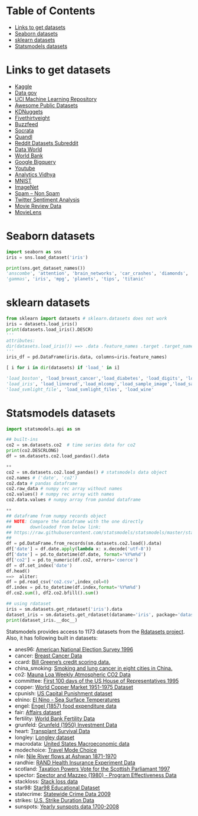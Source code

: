 Table of Contents
=================
   * [Links to get datasets](#links-to-get-datasets)
   * [Seaborn datasets](#seaborn-datasets)
   * [sklearn datasets](#sklearn-datasets)
   * [Statsmodels datasets](#statsmodels-datasets)

# Links to get datasets
- [Kaggle](https://www.kaggle.com/datasets)
- [Data gov](https://www.data.gov/)
- [UCI Machine Learning Repository](https://archive.ics.uci.edu/ml/index.php)
- [Awesome Public Datasets](https://github.com/awesomedata/awesome-public-datasets)
- [KDNuggets](http://www.kdnuggets.com/datasets/index.html)
- [Fivethirtyeight](https://fivethirtyeight.com/)
- [Buzzfeed](https://www.buzzfeed.com/)
- [Socrata](https://opendata.socrata.com/)
- [Quandl](https://www.quandl.com/)
- [Reddit Datasets Subreddit](https://www.reddit.com/r/datasets/)
- [Data World](https://data.world/)
- [World Bank](http://data.worldbank.org/)
- [Google Bigquery](https://cloud.google.com/bigquery/public-data/)
- [Youtube](https://research.google.com/youtube8m/)
- [Analytics Vidhya](https://datahack.analyticsvidhya.com/contest/all/)
- [MNIST](http://yann.lecun.com/exdb/mnist/)
- [ImageNet](http://image-net.org/)
- [Spam – Non Spam](http://www.esp.uem.es/jmgomez/smsspamcorpus/)
- [Twitter Sentiment Analysis](http://thinknook.com/twitter-sentiment-analysis-training-corpus-dataset-2012-09-22/)
- [Movie Review Data](http://www.cs.cornell.edu/People/pabo/movie-review-data/)
- [MovieLens](http://grouplens.org/)


# Seaborn datasets
```python
import seaborn as sns
iris = sns.load_dataset('iris')

print(sns.get_dataset_names())
'anscombe', 'attention', 'brain_networks', 'car_crashes', 'diamonds', 'dots', 'exercise', 'flights', 'fmri', 
'gammas', 'iris', 'mpg', 'planets', 'tips', 'titanic'
```

# sklearn datasets
```python
from sklearn import datasets # sklearn.datasets does not work
iris = datasets.load_iris() 
print(datasets.load_iris().DESCR)
'''
attributes:
dir(datasets.load_iris()) ==> .data .feature_names .target .target_names .filename .DESCR
'''
iris_df = pd.DataFrame(iris.data, columns=iris.feature_names)

[ i for i in dir(datasets) if 'load_' in i]

'load_boston', 'load_breast_cancer','load_diabetes', 'load_digits', 'load_files'
'load_iris', 'load_linnerud','load_mlcomp','load_sample_image','load_sample_images',
'load_svmlight_file', 'load_svmlight_files', 'load_wine'
```

# Statsmodels datasets
```python
import statsmodels.api as sm

## built-ins
co2 = sm.datasets.co2  # time series data for co2
print(co2.DESCRLONG)
df = sm.datasets.co2.load_pandas().data

**
co2 = sm.datasets.co2.load_pandas() # statsmodels data object
co2.names # ('date', 'co2')
co2.data # pandas dataframe
co2.raw_data # numpy rec array without names
co2.values() # numpy rec array with names
co2.data.values # numpy array from pandad dataframe

**
## dataframe from numpy records object
## NOTE: Compare the dataframe with the one directly 
##       downloaded from below link:
## https://raw.githubusercontent.com/statsmodels/statsmodels/master/statsmodels/datasets/co2/co2.csv
##
df = pd.DataFrame.from_records(sm.datasets.co2.load().data)
df['date'] = df.date.apply(lambda x: x.decode('utf-8'))
df['date'] = pd.to_datetime(df.date, format='%Y%m%d')
df['co2'] = pd.to_numeric(df.co2, errors='coerce')
df = df.set_index('date')
df.head()
==>  aliter:
df = pd.read_csv('co2.csv',index_col=0)
df.index = pd.to_datetime(df.index,format='%Y%m%d')
df.co2.sum(), df2.co2.bfill().sum()

## using rdataset
iris = sm.datasets.get_rdataset('iris').data
dataset_iris = sm.datasets.get_rdataset(dataname='iris', package='datasets')
print(dataset_iris.__doc__)
```
Statsmodels provides access to 1173 datasets from the [Rdatasets project](https://github.com/vincentarelbundock/Rdatasets).
Also, it has following built in datasets:
- anes96:  [American National Election Survey 1996](http://www.statsmodels.org/dev/datasets/generated/anes96.html)
- cancer: [Breast Cancer Data](http://www.statsmodels.org/dev/datasets/generated/cancer.html)
- ccard: [Bill Greene’s credit scoring data.](http://www.statsmodels.org/dev/datasets/generated/ccard.html)
- china_smoking: [Smoking and lung cancer in eight cities in China.](http://www.statsmodels.org/dev/datasets/generated/china_smoking.html)
- co2: [Mauna Loa Weekly Atmospheric CO2 Data](http://www.statsmodels.org/dev/datasets/generated/co2.html)
- committee: [First 100 days of the US House of Representatives 1995](http://www.statsmodels.org/dev/datasets/generated/committee.html)
- copper: [World Copper Market 1951-1975 Dataset](http://www.statsmodels.org/dev/datasets/generated/copper.html)	
- cpunish: [US Capital Punishment dataset](http://www.statsmodels.org/dev/datasets/generated/cpunish.html)
- elnino: [El Nino - Sea Surface Temperatures	](http://www.statsmodels.org/dev/datasets/generated/elnino.html)
- engel: [Engel (1857) food expenditure data](http://www.statsmodels.org/dev/datasets/generated/engel.html)
- fair: [Affairs dataset](http://www.statsmodels.org/dev/datasets/generated/fair.html)
- fertility: [World Bank Fertility Data](http://www.statsmodels.org/dev/datasets/generated/fertility.html)
- grunfeld: [Grunfeld (1950) Investment Data](http://www.statsmodels.org/dev/datasets/generated/grunfeld.html)
- heart: [Transplant Survival Data](http://www.statsmodels.org/dev/datasets/generated/heart.html)
- longley: [Longley dataset](http://www.statsmodels.org/dev/datasets/generated/longley.html)
- macrodata: [United States Macroeconomic data](http://www.statsmodels.org/dev/datasets/generated/macrodata.html)
- modechoice: [Travel Mode Choice](http://www.statsmodels.org/dev/datasets/generated/modechoice.html)
- nile: [Nile River flows at Ashwan 1871-1970](http://www.statsmodels.org/dev/datasets/generated/nile.html)
- randhie: [RAND Health Insurance Experiment Data](http://www.statsmodels.org/dev/datasets/generated/randhie.html)
- scotland: [Taxation Powers Vote for the Scottish Parliamant 1997](http://www.statsmodels.org/dev/datasets/generated/scotland.html)
- spector: [Spector and Mazzeo (1980) - Program Effectiveness Data](http://www.statsmodels.org/dev/datasets/generated/spector.html)
- stackloss: [Stack loss data](http://www.statsmodels.org/dev/datasets/generated/stackloss.html)
- star98: [Star98 Educational Dataset](http://www.statsmodels.org/dev/datasets/generated/star98.html)
- statecrime: [Statewide Crime Data 2009](http://www.statsmodels.org/dev/datasets/generated/statecrime.html)
- strikes: [U.S. Strike Duration Data](http://www.statsmodels.org/dev/datasets/generated/strikes.html)
- sunspots: [Yearly sunspots data 1700-2008](http://www.statsmodels.org/dev/datasets/generated/sunspots.html)
